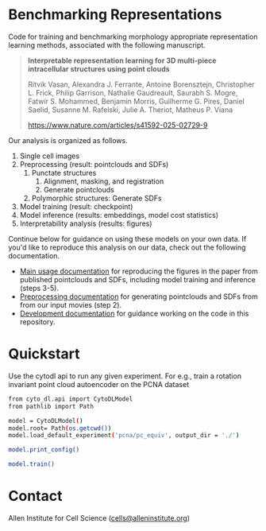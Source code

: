 # Benchmarking Representations

Code for training and benchmarking morphology appropriate representation learning methods, associated with the following manuscript.

> **Interpretable representation learning for 3D multi-piece intracellular structures using point clouds**
>
> Ritvik Vasan, Alexandra J. Ferrante, Antoine Borensztejn, Christopher L. Frick, Philip Garrison, Nathalie Gaudreault, Saurabh S. Mogre, Fatwir S. Mohammed, Benjamin Morris, Guilherme G. Pires, Daniel Saelid, Susanne M. Rafelski, Julie A. Theriot, Matheus P. Viana
>
> https://www.nature.com/articles/s41592-025-02729-9

Our analysis is organized as follows.

1. Single cell images
2. Preprocessing (result: pointclouds and SDFs)
   1. Punctate structures
      1. Alignment, masking, and registration
      2. Generate pointclouds
   2. Polymorphic structures: Generate SDFs
3. Model training (result: checkpoint)
4. Model inference (results: embeddings, model cost statistics)
5. Interpretability analysis (results: figures)

Continue below for guidance on using these models on your own data.
If you'd like to reproduce this analysis on our data, check out the following documentation.

- [Main usage documentation](./docs/USAGE.md) for reproducing the figures in the paper from published pointclouds and SDFs, including model training and inference (steps 3-5).
- [Preprocessing documentation](./docs/PREPROCESSING.md) for generating pointclouds and SDFs from from our input movies (step 2).
- [Development documentation](./docs/DEVELOPMENT.md) for guidance working on the code in this repository.

# Quickstart

Use the cytodl api to run any given experiment. For e.g., train a rotation invariant point cloud autoencoder on the PCNA dataset

```bash
from cyto_dl.api import CytoDLModel
from pathlib import Path

model = CytoDLModel()
model.root= Path(os.getcwd())
model.load_default_experiment('pcna/pc_equiv', output_dir = './')

model.print_config()

model.train()
```

# Contact

Allen Institute for Cell Science (cells@alleninstitute.org)
